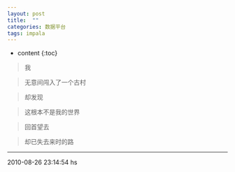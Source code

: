 ```yaml
---
layout: post
title:  ""
categories: 数据平台
tags: impala
---
```


* content
{:toc}


> 我

> 无意间闯入了一个古村

> 却发现

> 这根本不是我的世界

> 回首望去

> 却已失去来时的路


***
2010-08-26 23:14:54 hs
